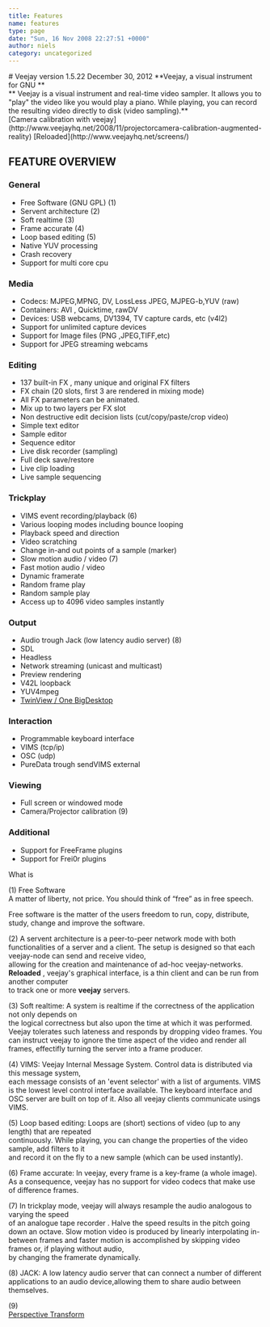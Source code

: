 ```yaml
---
title: Features
name: features
type: page
date: "Sun, 16 Nov 2008 22:27:51 +0000"
author: niels
category: uncategorized
---
```

<div class="c1"># Veejay version 1.5.22  
December 30, 2012  
**Veejay, a visual instrument for GNU  
**</div>  
<div class="c1">  
<http://veejayhq.net>  
<http://veejay.dyne.org>  
</div>  
<div class="c1">**  
Veejay is a visual instrument and real-time video sampler.  
It allows you to "play" the video like you would play a piano.  
While playing, you can record the resulting video directly to disk (video sampling).**</div>  


<div class="c1">  
[Camera calibration with veejay](http://www.veejayhq.net/2008/11/projectorcamera-calibration-augmented-reality)   
[Reloaded](http://www.veejayhq.net/screens/)  
</div>  


## FEATURE OVERVIEW  


### General  

* Free Software (GNU GPL) (1)  
* Servent architecture (2)  
* Soft realtime (3)  
* Frame accurate (4)  
* Loop based editing (5)  
* Native YUV processing  
* Crash recovery  
* Support for multi core cpu  


### Media  

* Codecs: MJPEG,MPNG, DV, LossLess JPEG, MJPEG-b,YUV (raw)  
* Containers: AVI , Quicktime, rawDV  
* Devices: USB webcams, DV1394, TV capture cards, etc (v4l2)  
* Support for unlimited capture devices  
* Support for Image files (PNG ,JPEG,TIFF,etc)  
* Support for JPEG streaming webcams  


### Editing  

* 137 built-in FX , many unique and original FX filters  
* FX chain (20 slots, first 3 are rendered in mixing mode)  
* All FX parameters can be animated.  
* Mix up to two layers per FX slot  
* Non destructive edit decision lists (cut/copy/paste/crop video)  
* Simple text editor  
* Sample editor  
* Sequence editor  
* Live disk recorder (sampling)  
* Full deck save/restore  
* Live clip loading  
* Live sample sequencing  


### Trickplay  

* VIMS event recording/playback (6)  
* Various looping modes including bounce looping  
* Playback speed and direction  
* Video scratching  
* Change in-and out points of a sample (marker)  
* Slow motion audio / video (7)  
* Fast motion audio / video  
* Dynamic framerate  
* Random frame play  
* Random sample play  
* Access up to 4096 video samples instantly  


### Output  

* Audio trough Jack (low latency audio server) (8)  
* SDL  
* Headless  
* Network streaming (unicast and multicast)  
* Preview rendering  
* V42L loopback  
* YUV4mpeg  
* [TwinView / One BigDesktop](http://www.veejayhq.net/docs/veejay-environment-variables/)  


### Interaction  

* Programmable keyboard interface  
* VIMS (tcp/ip)  
* OSC (udp)  
* PureData trough sendVIMS external  


### Viewing  

* Full screen or windowed mode  
* Camera/Projector calibration (9)  


### Additional  
* Support for FreeFrame plugins  
* Support for Frei0r plugins  


What is  


(1) Free Software  
A matter of liberty, not price. You should think of “free” as in free speech.  

Free software is the matter of the users freedom to run, copy, distribute, study, change and improve the software.  


(2) A servent architecture is a peer-to-peer network mode with both functionalities of a server and a client. The setup is designed so that each veejay-node can send and receive video,  
allowing for the creation and maintenance of ad-hoc veejay-networks. **Reloaded** , veejay's graphical interface, is a thin client and can be run from another computer  
to track one or more **veejay** servers.  

(3) Soft realtime: A system is realtime if the correctness of the application not only depends on  
the logical correctness but also upon the time at which it was performed. Veejay tolerates such lateness and responds by dropping video frames. You can instruct veejay to ignore the time aspect of the video and render all frames, effectifly turning the server into a frame producer.  

(4) VIMS: Veejay Internal Message System. Control data is distributed via this message system,  
each message consists of an 'event selector' with a list of arguments. VIMS is the lowest level control interface available. The keyboard interface and OSC server are built on top of it. Also all veejay clients communicate usings VIMS.  

(5) Loop based editing: Loops are (short) sections of video (up to any length) that are repeated  
continuously. While playing, you can change the properties of the video sample, add filters to it  
and record it on the fly to a new sample (which can be used instantly).  

(6) Frame accurate: In veejay, every frame is a key-frame (a whole image). As a consequence, veejay has no support for video codecs that make use of difference frames.  

(7) In trickplay mode, veejay will always resample the audio analogous to varying the speed  
of an analogue tape recorder . Halve the speed results in the pitch going down an octave. Slow motion video is produced by linearly interpolating in-between frames and faster motion is accomplished by skipping video frames or, if playing without audio,  
by changing the framerate dynamically.  

(8) JACK: A low latency audio server that can connect a number of different applications to an audio device,allowing them to share audio between themselves.  

(9) [  
Perspective Transform](http://www.veejayhq.net/2008/11/projectorcamera-calibration-augmented-reality/)